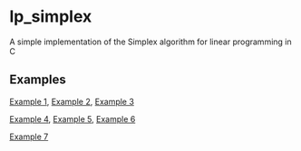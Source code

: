 # lp_simplex
A simple implementation of the Simplex algorithm for linear programming in C

## Examples

[Example 1](./test/test_lp_simplex_1.c), [Example 2](./test/test_lp_simplex_2.c), [Example 3](./test/test_lp_simplex_3.c) 

[Example 4](./test/test_lp_simplex_4.c), [Example 5](./test/test_lp_simplex_5.c), [Example 6](./test/test_lp_simplex_6.c) 

[Example 7](./test/test_lp_simplex_7.c) 
